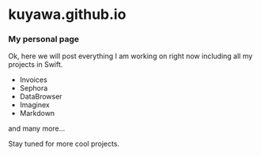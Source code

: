 # kuyawa.github.io
### My personal page

Ok, here we will post everything I am working on right now including all my projects in Swift.

* Invoices
* Sephora
* DataBrowser
* Imaginex
* Markdown

and many more...

Stay tuned for more cool projects.
